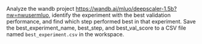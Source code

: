 Analyze the wandb project https://wandb.ai/mluo/deepscaler-1.5b?nw=nwusermluo, identify the experiment with the best validation performance, and find which step performed best in that experiment. Save the best_experiment_name, best_step, and best_val_score to a CSV file named `best_experiment.csv` in the workspace.
